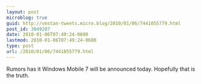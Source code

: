 ```yaml
---
layout: post
microblog: true
guid: http://vmstan-tweets.micro.blog/2010/01/06/7441055779.html
post_id: 3049207
date: 2010-01-06T07:49:24-0600
lastmod: 2010-01-06T07:49:24-0600
type: post
url: /2010/01/06/7441055779.html
---
```

Rumors has it Windows Mobile 7 will be announced today. Hopefully that is the truth.
